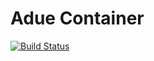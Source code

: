 # Adue Container

[![Build Status](https://travis-ci.org/marcio-adue/container.svg?branch=master)](https://travis-ci.org/marcio-adue/container)